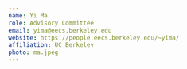 ```yaml
---
name: Yi Ma
role: Advisory Committee
email: yima@eecs.berkeley.edu
website: https://people.eecs.berkeley.edu/~yima/
affiliation: UC Berkeley
photo: ma.jpeg
---
```

